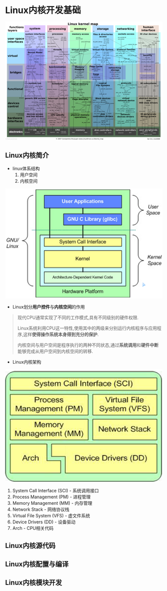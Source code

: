 # Linux内核开发基础

![](image/Linux内核代码构架图.png)


## Linux内核简介

* linux体系结构
	1. 用户空间
	2. 内核空间

![](image/Linux体系结构.png)

* Linux划分<b>用户控件</b>与<b>内核空间</b>的作用
> 现代CPU通常实现了不同的工作模式,具有不同级别的硬件权限.
> 
> Linux系统利用CPU这一特性,使用其中的两级来分别运行内核程序与应用程序,这样<b>使得操作系统本身得到充分的保护</b>.
> 
> 内核空间与用户空间是程序执行的两种不同状态,通过<b>系统调用</b>和<b>硬件中断</b>能够完成从用户空间到内核空间的转移.

* Linux内核架构

![](image/Linux内核架构.png)

  1. System Call Interface (SCI) - 系统调用接口
  2. Process Management (PM) - 进程管理
  3. Memory Management (MM) - 内存管理
  4. Network Stack - 网络协议栈
  5. Virtual File System (VFS) - 虚文件系统
  6. Device Drivers (DD) - 设备驱动
  7. Arch - CPU相关代码



## Linux内核源代码



## Linux内核配置与编译



## Linux内核模块开发




